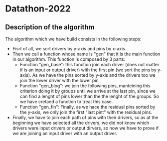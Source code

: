 # Datathon-2022

## Description of the algorithm
The algorithm which we have build consists in the following steps:
- Fisrt of all, we sort drivers by y-axis and pins by x-axis.
- Then we call a function whose name is "gen" that it is the main function in our algorithm. This function is composed by 3 parts:
  - Function "gen_base": this function join each driver (does not matter if is an input or output driver) with the first pin (we sort the pins by y-axis). 
  As we have the pins sorted by y-axis and the drivers too we join the lower driver with the lower pin
  - Function "gen_blog": we join the following pins, manteining this criterion doing it by groups until we arrive at the last pin, since we can find
  a lenght of pins lower than the the lenght of the groups. So we have cretaed a function to treat this case.
  - Function "gen_fin": Finally, as we hace the residual pins sorted by the y-axis, we only join the first "last pint" with the residual pins.
- Finally, we have to join each path of pins with their drivers, so as at the beginning we have selected all the drivers, we did not know which drivers were
input drivers or output dirvers, so now we have to prove if we are joining an input driver with an output driver.
